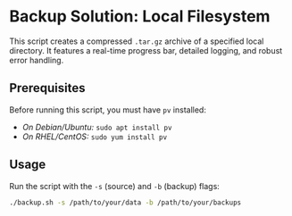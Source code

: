# Backup Solution: Local Filesystem

This script creates a compressed `.tar.gz` archive of a specified local directory. It features a real-time progress bar, detailed logging, and robust error handling.

## Prerequisites

Before running this script, you must have `pv` installed:
- *On Debian/Ubuntu:* `sudo apt install pv`
- *On RHEL/CentOS:* `sudo yum install pv`

## Usage

Run the script with the `-s` (source) and `-b` (backup) flags:
```bash
./backup.sh -s /path/to/your/data -b /path/to/your/backups
